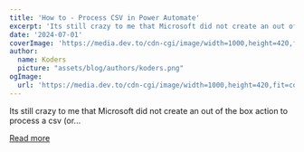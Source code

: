 ```yaml
---
title: 'How to - Process CSV in Power Automate'
excerpt: 'Its still crazy to me that Microsoft did not create an out of the box action to process a csv (or...'
date: '2024-07-01'
coverImage: 'https://media.dev.to/cdn-cgi/image/width=1000,height=420,fit=cover,gravity=auto,format=auto/https%3A%2F%2Fdev-to-uploads.s3.amazonaws.com%2Fuploads%2Farticles%2Fxmqkg5rn4vx7c7sqy05v.png'
author:
  name: Koders
  picture: "assets/blog/authors/koders.png"
ogImage:
  url: 'https://media.dev.to/cdn-cgi/image/width=1000,height=420,fit=cover,gravity=auto,format=auto/https%3A%2F%2Fdev-to-uploads.s3.amazonaws.com%2Fuploads%2Farticles%2Fxmqkg5rn4vx7c7sqy05v.png'
---
```


Its still crazy to me that Microsoft did not create an out of the box action to process a csv (or...

[Read more](https://dev.to/wyattdave/how-to-process-csv-in-power-automate-535f)
